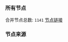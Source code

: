### 所有节点
合并节点总数: `1141`
[节点链接](https://raw.githubusercontent.com/rzhy1/11/master/sub/sub_merge_base64.txt)

### 节点来源
